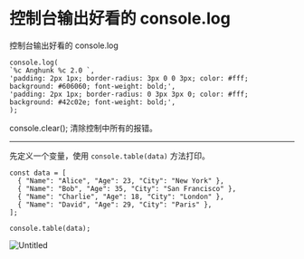 # 控制台输出好看的 console.log

控制台输出好看的 console.log

```
console.log(
`%c Anghunk %c 2.0 `,
'padding: 2px 1px; border-radius: 3px 0 0 3px; color: #fff; background: #606060; font-weight: bold;',
'padding: 2px 1px; border-radius: 0 3px 3px 0; color: #fff; background: #42c02e; font-weight: bold;',
);

```

console.clear(); 清除控制中所有的报错。

---

先定义一个变量，使用 `console.table(data)` 方法打印。

```
const data = [
  { "Name": "Alice", "Age": 23, "City": "New York" },
  { "Name": "Bob", "Age": 35, "City": "San Francisco" },
  { "Name": "Charlie", "Age": 18, "City": "London" },
  { "Name": "David", "Age": 29, "City": "Paris" },
];

console.table(data);

```

![Untitled](%E6%8E%A7%E5%88%B6%E5%8F%B0%E8%BE%93%E5%87%BA%E5%A5%BD%E7%9C%8B%E7%9A%84%20console%20log%20ca5649a2e9ad4ef88349efcbbbab0440/Untitled.png)
